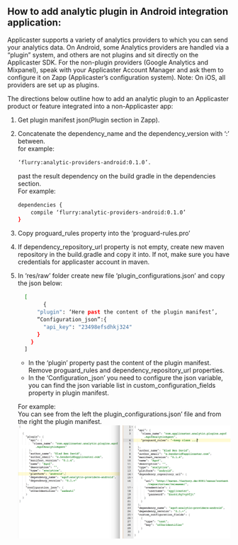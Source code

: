 ## How to add analytic plugin in Android integration application:
Applicaster supports a variety of analytics providers to which you can send your analytics data. On Android, some Analytics providers are handled via a “plugin” system, and others are not plugins and sit directly on the Applicaster SDK. For the non-plugin providers (Google Analytics and Mixpanel), speak with your Applicaster Account Manager and ask them to configure it on Zapp (Applicaster’s configuration system). Note: On iOS, all providers are set up as plugins.

The directions below outline how to add an analytic plugin to an Applicaster product or feature integrated into a non-Applicaster app:
  
1. Get plugin manifest json(Plugin section in Zapp).
2. Concatenate the dependency_name and the dependency_version with ‘:’ between.  
    for example:  
    ```bash
    ‘flurry:analytic-providers-android:0.1.0’.  
    ```
    past the result dependency on the build gradle in the dependencies section.  
For example:  

    ```bash
    dependencies {   
        compile ‘flurry:analytic-providers-android:0.1.0’
    }
    ```
3. Copy proguard_rules property into the ‘proguard-rules.pro’
4. If dependency_repository_url property is not empty, create new maven repository in the build.gradle and copy it into. If not, make sure you have credentials for applicaster account in maven.
5. In ‘res/raw’ folder create new file ‘plugin_configurations.json’ and copy the
    json below:
    ```bash
      [
            {
          "plugin": ‘Here past the content of the plugin manifest’,
          “Configuration_json”:{
            "api_key": "23498efsdhkj324"
          }
        }
      ]
    ```
    *   In the ‘plugin’ property past the content of the plugin manifest.  
    Remove proguard_rules and dependency_repository_url properties.
    * In the ‘Configuration_json’ you need to configure the json variable, you can find the json variable list in custom_configuration_fields property in plugin manifest.  
    
    For example:  
You can see from the left the plugin_configurations.json’ file and from the right the plugin manifest.  
   ![Difference](./android_analytics_plugins_example.png)
